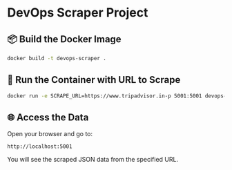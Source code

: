 # DevOps Scraper Project

## 📦 Build the Docker Image
```bash
docker build -t devops-scraper .
```

## 🚀 Run the Container with URL to Scrape
```bash
docker run -e SCRAPE_URL=https://www.tripadvisor.in-p 5001:5001 devops-scraper
```

## 🌐 Access the Data
Open your browser and go to:
```
http://localhost:5001
```

You will see the scraped JSON data from the specified URL.
